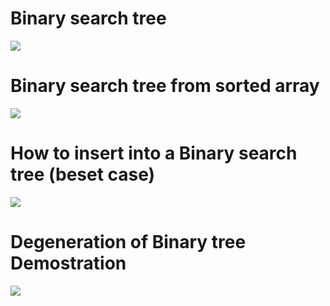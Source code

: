 # Binary search tree 
![](https://blog.penjee.com/wp-content/uploads/2015/11/binary-search-tree-sorted-array-animation.gif)

# Binary search tree from sorted array
![](https://blog.penjee.com/wp-content/uploads/2015/12/optimal-binary-search-tree-from-sorted-array.gif)

# How to insert into a Binary search tree (beset case)
![](https://blog.penjee.com/wp-content/uploads/2015/11/binary-search-tree-insertion-animation.gif)

# Degeneration of Binary tree Demostration
![](https://blog.penjee.com/wp-content/uploads/2015/11/binary-search-tree-degenerating-demo-animation.gif) 
